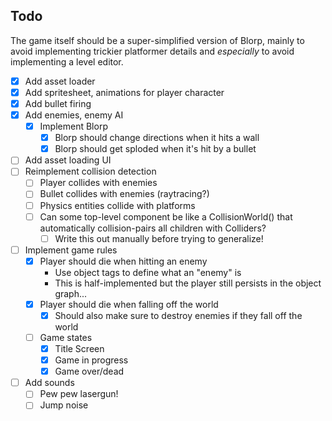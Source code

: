## Todo

The game itself should be a super-simplified version of Blorp, mainly to avoid implementing trickier platformer details and *especially* to avoid implementing a level editor.

* [x] Add asset loader
* [x] Add spritesheet, animations for player character
* [x] Add bullet firing
* [x] Add enemies, enemy AI
  * [x] Implement Blorp
    * [x] Blorp should change directions when it hits a wall
    * [x] Blorp should get sploded when it's hit by a bullet
* [ ] Add asset loading UI
* [ ] Reimplement collision detection
  * [ ] Player collides with enemies
  * [ ] Bullet collides with enemies (raytracing?)
  * [ ] Physics entities collide with platforms
  * [ ] Can some top-level component be like a CollisionWorld() that automatically collision-pairs all children with Colliders?
    * [ ] Write this out manually before trying to generalize!
* [ ] Implement game rules
  * [x] Player should die when hitting an enemy
    * Use object tags to define what an "enemy" is
    * This is half-implemented but the player still persists in the object graph...
  * [x] Player should die when falling off the world
    * [x] Should also make sure to destroy enemies if they fall off the world
  * [ ] Game states
    * [x] Title Screen
    * [x] Game in progress
    * [x] Game over/dead
* [ ] Add sounds
  * [ ] Pew pew lasergun!
  * [ ] Jump noise